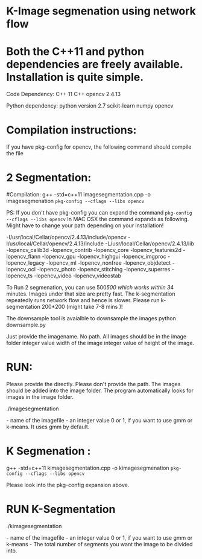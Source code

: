 # K-Image segmenation using network flow
# Both the C++11 and python dependencies are freely available. Installation is quite simple.
Code Dependency:
C++ 11
C++ opencv 2.4.13

Python dependency:
  python version 2.7
  scikit-learn
  numpy
  opencv

# Compilation instructions:
If you have pkg-config for opencv, the following command should compile the file

# 2 Segmentation:

#Compilation:
g++ -std=c++11 imagesegmentation.cpp -o imagesegmenation `pkg-config --cflags --libs opencv`

PS: If you don't have pkg-config you can expand the command `pkg-config --cflags --libs opencv`
In MAC OSX the command expands as following. Might have to change your path depending on your installation!

-I/usr/local/Cellar/opencv/2.4.13/include/opencv -I/usr/local/Cellar/opencv/2.4.13/include -L/usr/local/Cellar/opencv/2.4.13/lib -lopencv_calib3d -lopencv_contrib -lopencv_core -lopencv_features2d -lopencv_flann -lopencv_gpu -lopencv_highgui -lopencv_imgproc -lopencv_legacy -lopencv_ml -lopencv_nonfree -lopencv_objdetect -lopencv_ocl -lopencv_photo -lopencv_stitching -lopencv_superres -lopencv_ts -lopencv_video -lopencv_videostab

To Run 2 segmenation, you can use 500*500 which works within 3*4 minutes. Images under that size are pretty fast. The k-segmentation repeatedly runs network flow and hence is slower. Please run k-segmentation 200*200 (might take 7-8 mins )!

The downsample tool is avaialble to downsample the images
python downsample.py <imagename> <width> <height>

<imagename> Just provide the imagename. No path. All images should be in the image folder
<width> integer value width of the image
<height> integer value of height of the image.

# RUN:
Please provide the <imagename> directly. Please don't provide the path. The images should be added into the image folder. The program automatically looks for images in the image folder.

./imagesegmentation <imagename> <clustering>

 <imagename> - name of the imagefile
 <clustering> - an integer value 0 or 1, if you want to use gmm or k-means. It uses gmm by default.
 
# K Segmenation :
 
 g++ -std=c++11 kimagesegmentation.cpp -o kimagesegmenation `pkg-config --cflags --libs opencv`
 
 Please look into the pkg-config expansion above.
 
# RUN K-Segmentation
 
 ./kimagesegmentation <imagename> <clustering> <numberOfSegments>
 
 <imagename> - name of the imagefile
 <clustering> - an integer value 0 or 1, if you want to use gmm or k-means
 <numberOfSegments> - The total number of segments you want the image to be divided into.
 
 
 
  
